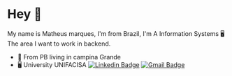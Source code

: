 # Hey 👋

My name is Matheus marques, I'm from Brazil, I'm A  Information Systems 🖥️ The area I want to work in backend.

- 📍 From PB living in campina Grande
- 🖥️ University UNIFACISA
[![Linkedin Badge](https://img.shields.io/badge/-Maheus%20Marques-6633cc?style=flat-square&logo=Linkedin&logoColor=white&link=https://www.linkedin.com/in/matheus-marquesdev/)](https://www.linkedin.com/in/matheus-marquesdev/) 
[![Gmail Badge](https://img.shields.io/badge/-matheusmarquesaraujo53@gmail.com-6633cc?style=flat-square&logo=Gmail&logoColor=white&link=mailto:diego.schell.f@gmail.com)](mailto:matheusmarquesaraujo53@gmail.com)


<!---
- 👋  Hi, I’m Matheus Marques;
- 💻  I am studying Information Systems; 
- 📕   I’m currently learning Javascript and Python;
- 🎯  The area I want to work in backend;
- 📫  I live in Brazil, Paraíba;
- ✉️  How to reach me: matheusmarquesaraujo53@gmail.com;
- 🔗 Linkedin: https://www.linkedin.com/in/matheus-marquesdev/ 

matheus258/matheus258 is a ✨ special ✨ repository because its `README.md` (this file) appears on your GitHub profile.
You can click the Preview link to take a look at your changes.
--->
